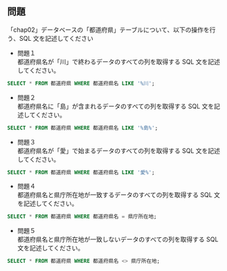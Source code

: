 ## 問題

「chap02」データベースの「都道府県」テーブルについて、以下の操作を行う、SQL 文を記述してください

- 問題１  
  都道府県名が「川」で終わるデータのすべての列を取得する SQL 文を記述してください。

```sql
SELECT * FROM 都道府県 WHERE 都道府県名 LIKE '%川';

```

- 問題２  
  都道府県名に「島」が含まれるデータのすべての列を取得する SQL 文を記述してください。

```sql
SELECT * FROM 都道府県 WHERE 都道府県名 LIKE '%島%';

```

- 問題３  
  都道府県名が「愛」で始まるデータのすべての列を取得する SQL 文を記述してください。

```sql
SELECT * FROM 都道府県 WHERE 都道府県名 LIKE '愛%';

```

- 問題４  
  都道府県名と県庁所在地が一致するデータのすべての列を取得する SQL 文を記述してください。

```sql
SELECT * FROM 都道府県 WHERE 都道府県名 = 県庁所在地;

```

- 問題５  
  都道府県名と県庁所在地が一致しないデータのすべての列を取得する SQL 文を記述してください。

```sql
SELECT * FROM 都道府県 WHERE 都道府県名 <> 県庁所在地;

```
